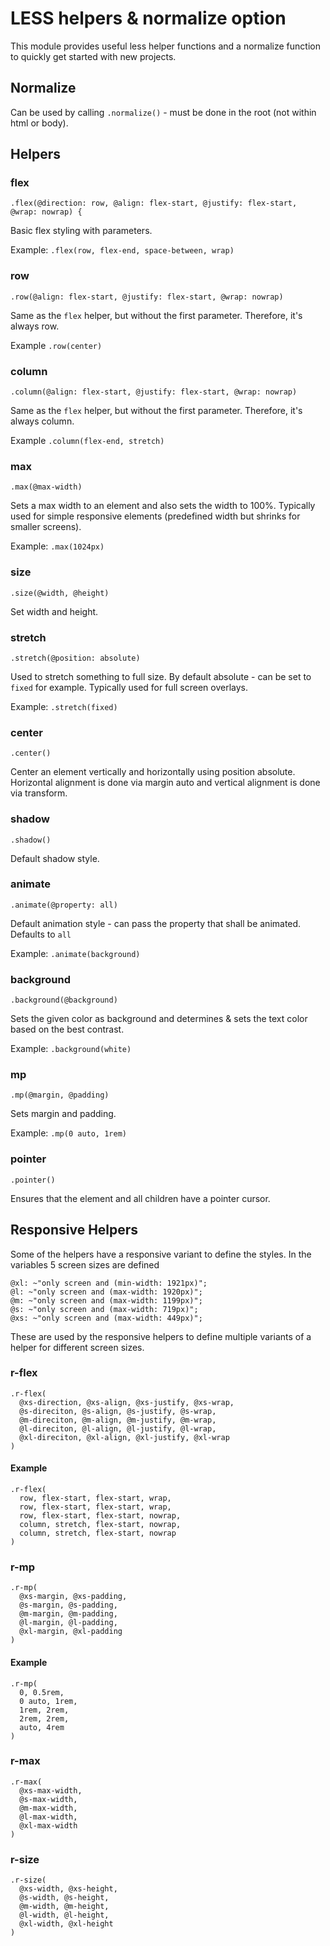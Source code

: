 # LESS helpers & normalize option

This module provides useful less helper functions and a normalize function to quickly get started with new projects.

## Normalize

Can be used by calling `.normalize()` - must be done in the root (not within html or body).

## Helpers

### flex

```less
.flex(@direction: row, @align: flex-start, @justify: flex-start, @wrap: nowrap) {
```

Basic flex styling with parameters.

Example: `.flex(row, flex-end, space-between, wrap)`

### row

```less
.row(@align: flex-start, @justify: flex-start, @wrap: nowrap)
```

Same as the `flex` helper, but without the first parameter. Therefore, it's always row. 

Example `.row(center)`

### column

```less
.column(@align: flex-start, @justify: flex-start, @wrap: nowrap)
```

Same as the `flex` helper, but without the first parameter. Therefore, it's always column. 

Example `.column(flex-end, stretch)`

### max

```less
.max(@max-width)
```

Sets a max width to an element and also sets the width to 100%. Typically used for simple responsive elements (predefined width but shrinks for smaller screens).

Example: `.max(1024px)`

### size

```less
.size(@width, @height)
```

Set width and height.

### stretch
```less
.stretch(@position: absolute)
```

Used to stretch something to full size. By default absolute - can be set to `fixed` for example. Typically used for full screen overlays.

Example: `.stretch(fixed)`

### center
```less
.center()
```

Center an element vertically and horizontally using position absolute. Horizontal alignment is done via margin auto and vertical alignment is done via transform.

### shadow
```less
.shadow()
```

Default shadow style.

### animate
```less
.animate(@property: all)
```

Default animation style - can pass the property that shall be animated. Defaults to `all`

Example: `.animate(background)`

### background
```less
.background(@background)
```

Sets the given color as background and determines & sets the text color based on the best contrast.

Example: `.background(white)`

### mp
```less
.mp(@margin, @padding)
```

Sets margin and padding.

Example: `.mp(0 auto, 1rem)`

### pointer
```less
.pointer()
```

Ensures that the element and all children have a pointer cursor.

## Responsive Helpers

Some of the helpers have a responsive variant to define the styles. In the variables 5 screen sizes are defined

```less
@xl: ~"only screen and (min-width: 1921px)";
@l: ~"only screen and (max-width: 1920px)";
@m: ~"only screen and (max-width: 1199px)";
@s: ~"only screen and (max-width: 719px)";
@xs: ~"only screen and (max-width: 449px)";
```

These are used by the responsive helpers to define multiple variants of a helper for different screen sizes.

### r-flex

```less
.r-flex(
  @xs-direction, @xs-align, @xs-justify, @xs-wrap,
  @s-direciton, @s-align, @s-justify, @s-wrap,
  @m-direciton, @m-align, @m-justify, @m-wrap,
  @l-direciton, @l-align, @l-justify, @l-wrap,
  @xl-direciton, @xl-align, @xl-justify, @xl-wrap
)
```

#### Example

```less
.r-flex(
  row, flex-start, flex-start, wrap,
  row, flex-start, flex-start, wrap,
  row, flex-start, flex-start, nowrap,
  column, stretch, flex-start, nowrap,
  column, stretch, flex-start, nowrap
)
```

### r-mp

```less
.r-mp(
  @xs-margin, @xs-padding,
  @s-margin, @s-padding,
  @m-margin, @m-padding,
  @l-margin, @l-padding,
  @xl-margin, @xl-padding
)
```

#### Example

```less
.r-mp(
  0, 0.5rem,
  0 auto, 1rem,
  1rem, 2rem,
  2rem, 2rem,
  auto, 4rem
)
```

### r-max

```less
.r-max(
  @xs-max-width,
  @s-max-width,
  @m-max-width,
  @l-max-width,
  @xl-max-width
)
```

### r-size

```less
.r-size(
  @xs-width, @xs-height,
  @s-width, @s-height,
  @m-width, @m-height,
  @l-width, @l-height,
  @xl-width, @xl-height
)
```
